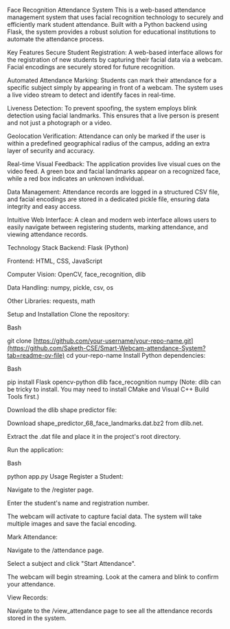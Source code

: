 Face Recognition Attendance System
This is a web-based attendance management system that uses facial recognition technology to securely and efficiently mark student attendance. Built with a Python backend using Flask, the system provides a robust solution for educational institutions to automate the attendance process.

Key Features
Secure Student Registration: A web-based interface allows for the registration of new students by capturing their facial data via a webcam. Facial encodings are securely stored for future recognition.

Automated Attendance Marking: Students can mark their attendance for a specific subject simply by appearing in front of a webcam. The system uses a live video stream to detect and identify faces in real-time.

Liveness Detection: To prevent spoofing, the system employs blink detection using facial landmarks. This ensures that a live person is present and not just a photograph or a video.

Geolocation Verification: Attendance can only be marked if the user is within a predefined geographical radius of the campus, adding an extra layer of security and accuracy.

Real-time Visual Feedback: The application provides live visual cues on the video feed. A green box and facial landmarks appear on a recognized face, while a red box indicates an unknown individual.

Data Management: Attendance records are logged in a structured CSV file, and facial encodings are stored in a dedicated pickle file, ensuring data integrity and easy access.

Intuitive Web Interface: A clean and modern web interface allows users to easily navigate between registering students, marking attendance, and viewing attendance records.

Technology Stack
Backend: Flask (Python)

Frontend: HTML, CSS, JavaScript

Computer Vision: OpenCV, face_recognition, dlib

Data Handling: numpy, pickle, csv, os

Other Libraries: requests, math

Setup and Installation
Clone the repository:

Bash

git clone [https://github.com/your-username/your-repo-name.git](https://github.com/Saketh-CSE/Smart-Webcam-attendance-System?tab=readme-ov-file)
cd your-repo-name
Install Python dependencies:

Bash

pip install Flask opencv-python dlib face_recognition numpy
(Note: dlib can be tricky to install. You may need to install CMake and Visual C++ Build Tools first.)

Download the dlib shape predictor file:

Download shape_predictor_68_face_landmarks.dat.bz2 from dlib.net.

Extract the .dat file and place it in the project's root directory.

Run the application:

Bash

python app.py
Usage
Register a Student:

Navigate to the /register page.

Enter the student's name and registration number.

The webcam will activate to capture facial data. The system will take multiple images and save the facial encoding.

Mark Attendance:

Navigate to the /attendance page.

Select a subject and click "Start Attendance".

The webcam will begin streaming. Look at the camera and blink to confirm your attendance.

View Records:

Navigate to the /view_attendance page to see all the attendance records stored in the system.
